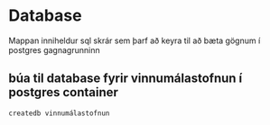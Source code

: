 # Database
Mappan inniheldur sql skrár sem þarf að keyra til að bæta gögnum í postgres gagnagrunninn


## búa til database fyrir vinnumálastofnun í postgres container

`createdb vinnumálastofnun`
